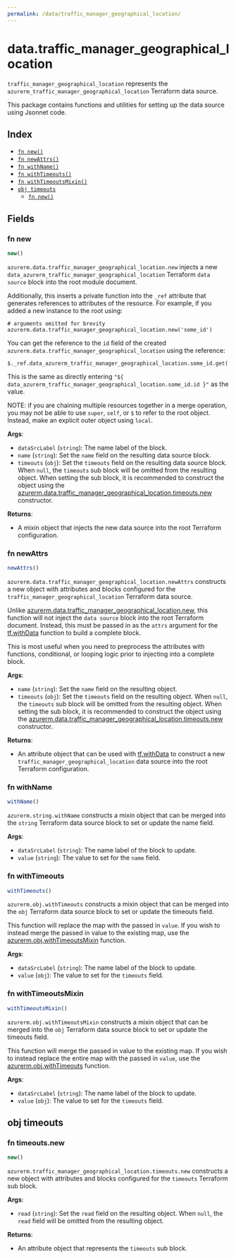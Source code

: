 ```yaml
---
permalink: /data/traffic_manager_geographical_location/
---
```


# data.traffic_manager_geographical_location

`traffic_manager_geographical_location` represents the `azurerm_traffic_manager_geographical_location` Terraform data source.



This package contains functions and utilities for setting up the data source using Jsonnet code.


## Index

* [`fn new()`](#fn-new)
* [`fn newAttrs()`](#fn-newattrs)
* [`fn withName()`](#fn-withname)
* [`fn withTimeouts()`](#fn-withtimeouts)
* [`fn withTimeoutsMixin()`](#fn-withtimeoutsmixin)
* [`obj timeouts`](#obj-timeouts)
  * [`fn new()`](#fn-timeoutsnew)

## Fields

### fn new

```ts
new()
```


`azurerm.data.traffic_manager_geographical_location.new` injects a new `data_azurerm_traffic_manager_geographical_location` Terraform `data source`
block into the root module document.

Additionally, this inserts a private function into the `_ref` attribute that generates references to attributes of the
resource. For example, if you added a new instance to the root using:

    # arguments omitted for brevity
    azurerm.data.traffic_manager_geographical_location.new('some_id')

You can get the reference to the `id` field of the created `azurerm.data.traffic_manager_geographical_location` using the reference:

    $._ref.data_azurerm_traffic_manager_geographical_location.some_id.get('id')

This is the same as directly entering `"${ data_azurerm_traffic_manager_geographical_location.some_id.id }"` as the value.

NOTE: if you are chaining multiple resources together in a merge operation, you may not be able to use `super`, `self`,
or `$` to refer to the root object. Instead, make an explicit outer object using `local`.

**Args**:
  - `dataSrcLabel` (`string`): The name label of the block.
  - `name` (`string`): Set the `name` field on the resulting data source block.
  - `timeouts` (`obj`): Set the `timeouts` field on the resulting data source block. When `null`, the `timeouts` sub block will be omitted from the resulting object. When setting the sub block, it is recommended to construct the object using the [azurerm.data.traffic_manager_geographical_location.timeouts.new](#fn-timeoutsnew) constructor.

**Returns**:
- A mixin object that injects the new data source into the root Terraform configuration.


### fn newAttrs

```ts
newAttrs()
```


`azurerm.data.traffic_manager_geographical_location.newAttrs` constructs a new object with attributes and blocks configured for the `traffic_manager_geographical_location`
Terraform data source.

Unlike [azurerm.data.traffic_manager_geographical_location.new](#fn-new), this function will not inject the `data source`
block into the root Terraform document. Instead, this must be passed in as the `attrs` argument for the
[tf.withData](https://github.com/tf-libsonnet/core/tree/main/docs#fn-withdata) function to build a complete block.

This is most useful when you need to preprocess the attributes with functions, conditional, or looping logic prior to
injecting into a complete block.

**Args**:
  - `name` (`string`): Set the `name` field on the resulting object.
  - `timeouts` (`obj`): Set the `timeouts` field on the resulting object. When `null`, the `timeouts` sub block will be omitted from the resulting object. When setting the sub block, it is recommended to construct the object using the [azurerm.data.traffic_manager_geographical_location.timeouts.new](#fn-timeoutsnew) constructor.

**Returns**:
  - An attribute object that can be used with [tf.withData](https://github.com/tf-libsonnet/core/tree/main/docs#fn-withdata) to construct a new `traffic_manager_geographical_location` data source into the root Terraform configuration.


### fn withName

```ts
withName()
```

`azurerm.string.withName` constructs a mixin object that can be merged into the `string`
Terraform data source block to set or update the name field.



**Args**:
  - `dataSrcLabel` (`string`): The name label of the block to update.
  - `value` (`string`): The value to set for the `name` field.


### fn withTimeouts

```ts
withTimeouts()
```

`azurerm.obj.withTimeouts` constructs a mixin object that can be merged into the `obj`
Terraform data source block to set or update the timeouts field.

This function will replace the map with the passed in `value`. If you wish to instead merge the
passed in value to the existing map, use the [azurerm.obj.withTimeoutsMixin](TODO) function.

**Args**:
  - `dataSrcLabel` (`string`): The name label of the block to update.
  - `value` (`obj`): The value to set for the `timeouts` field.


### fn withTimeoutsMixin

```ts
withTimeoutsMixin()
```

`azurerm.obj.withTimeoutsMixin` constructs a mixin object that can be merged into the `obj`
Terraform data source block to set or update the timeouts field.

This function will merge the passed in value to the existing map. If you wish
to instead replace the entire map with the passed in `value`, use the [azurerm.obj.withTimeouts](TODO)
function.


**Args**:
  - `dataSrcLabel` (`string`): The name label of the block to update.
  - `value` (`obj`): The value to set for the `timeouts` field.


## obj timeouts



### fn timeouts.new

```ts
new()
```


`azurerm.traffic_manager_geographical_location.timeouts.new` constructs a new object with attributes and blocks configured for the `timeouts`
Terraform sub block.



**Args**:
  - `read` (`string`): Set the `read` field on the resulting object. When `null`, the `read` field will be omitted from the resulting object.

**Returns**:
  - An attribute object that represents the `timeouts` sub block.

